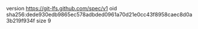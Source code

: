 version https://git-lfs.github.com/spec/v1
oid sha256:dede930edb9865ec578adbded0961a70d21e0cc43f8958caec8d0a3b219f934f
size 9
